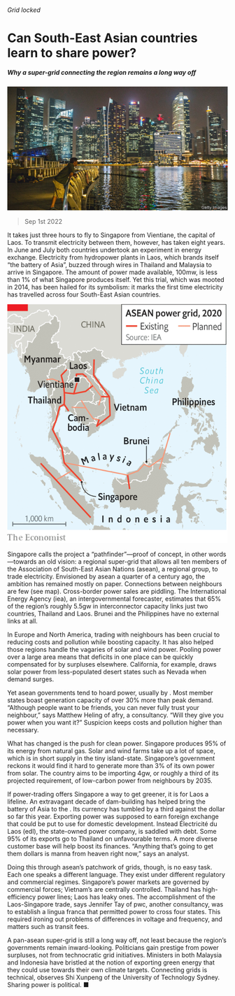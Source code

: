 ###### Grid locked

# Can South-East Asian countries learn to share power? 

##### Why a super-grid connecting the region remains a long way off 

![image](images/20220903_ASP503.jpg) 

> Sep 1st 2022 

It takes just three hours to fly to Singapore from Vientiane, the capital of Laos. To transmit electricity between them, however, has taken eight years. In June and July both countries undertook an experiment in energy exchange. Electricity from hydropower plants in Laos, which brands itself “the battery of Asia”, buzzed through wires in Thailand and Malaysia to arrive in Singapore. The amount of power made available, 100mw, is less than 1% of what Singapore produces itself. Yet this trial, which was mooted in 2014, has been hailed for its symbolism: it marks the first time electricity has travelled across four South-East Asian countries.

![image](images/20220827_ASM905.png) 


Singapore calls the project a “pathfinder”—proof of concept, in other words—towards an old vision: a regional super-grid that allows all ten members of the Association of South-East Asian Nations (asean), a regional group, to trade electricity. Envisioned by asean a quarter of a century ago, the ambition has remained mostly on paper. Connections between neighbours are few (see map). Cross-border power sales are piddling. The International Energy Agency (iea), an intergovernmental forecaster, estimates that 65% of the region’s roughly 5.5gw in interconnector capacity links just two countries, Thailand and Laos. Brunei and the Philippines have no external links at all.

In Europe and North America, trading with neighbours has been crucial to reducing costs and pollution while boosting capacity. It has also helped those regions handle the vagaries of solar and wind power. Pooling power over a large area means that deficits in one place can be quickly compensated for by surpluses elsewhere. California, for example, draws solar power from less-populated desert states such as Nevada when demand surges. 

Yet asean governments tend to hoard power, usually by . Most member states boast generation capacity of over 30% more than peak demand. “Although people want to be friends, you can never fully trust your neighbour,” says Matthew Heling of afry, a consultancy. “Will they give you power when you want it?” Suspicion keeps costs and pollution higher than necessary. 

What has changed is the push for clean power. Singapore produces 95% of its energy from natural gas. Solar and wind farms take up a lot of space, which is in short supply in the tiny island-state. Singapore’s government reckons it would find it hard to generate more than 3% of its own power from solar. The country aims to be importing 4gw, or roughly a third of its projected requirement, of low-carbon power from neighbours by 2035.

If power-trading offers Singapore a way to get greener, it is for Laos a lifeline. An extravagant decade of dam-building has helped bring the battery of Asia to the . Its currency has tumbled by a third against the dollar so far this year. Exporting power was supposed to earn foreign exchange that could be put to use for domestic development. Instead Électricité du Laos (edl), the state-owned power company, is saddled with debt. Some 95% of its exports go to Thailand on unfavourable terms. A more diverse customer base will help boost its finances. “Anything that’s going to get them dollars is manna from heaven right now,” says an analyst. 

Doing this through asean’s patchwork of grids, though, is no easy task. Each one speaks a different language. They exist under different regulatory and commercial regimes. Singapore’s power markets are governed by commercial forces; Vietnam’s are centrally controlled. Thailand has high-efficiency power lines; Laos has leaky ones. The accomplishment of the Laos-Singapore trade, says Jennifer Tay of pwc, another consultancy, was to establish a lingua franca that permitted power to cross four states. This required ironing out problems of differences in voltage and frequency, and matters such as transit fees. 

A pan-asean super-grid is still a long way off, not least because the region’s governments remain inward-looking. Politicians gain prestige from power surpluses, not from technocratic grid initiatives. Ministers in both Malaysia and Indonesia have bristled at the notion of exporting green energy that they could use towards their own climate targets. Connecting grids is technical, observes Shi Xunpeng of the University of Technology Sydney. Sharing power is political. ■


